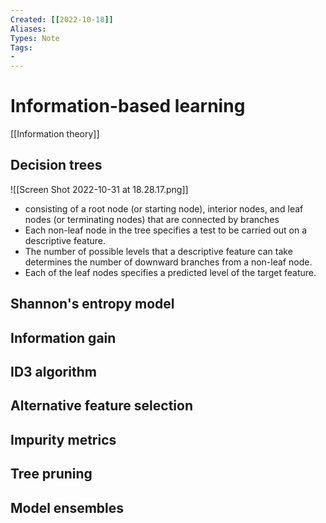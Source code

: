```yaml
---
Created: [[2022-10-18]]
Aliases: 
Types: Note
Tags: 
- 
---
```

# Information-based learning
[[Information theory]]
## Decision trees
![[Screen Shot 2022-10-31 at 18.28.17.png]]
- consisting of a root node (or starting node), interior nodes, and leaf nodes (or terminating nodes) that are connected by branches
- Each non-leaf node in the tree specifies a test to be carried out on a descriptive feature. 
- The number of possible levels that a descriptive feature can take determines the number of downward branches from a non-leaf node. 
- Each of the leaf nodes specifies a predicted level of the target feature. 
## Shannon's entropy model

## Information gain

## ID3 algorithm

## Alternative feature selection

## Impurity metrics

## Tree pruning

## Model ensembles

